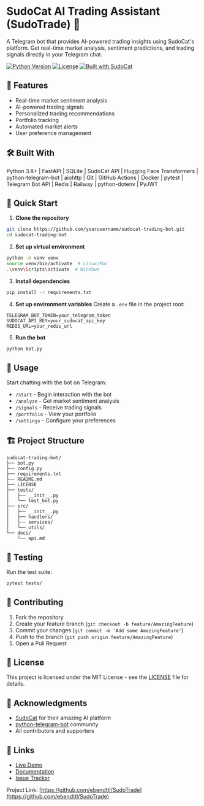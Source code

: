 # SudoCat AI Trading Assistant (SudoTrade) 🤖

A Telegram bot that provides AI-powered trading insights using SudoCat's platform. Get real-time market analysis, sentiment predictions, and trading signals directly in your Telegram chat.

[![Python Version](https://img.shields.io/badge/python-3.8+-blue.svg)](https://www.python.org/downloads/)
[![License](https://img.shields.io/badge/license-MIT-green.svg)](LICENSE)
[![Built with SudoCat](https://img.shields.io/badge/Built%20with-SudoCat-purple.svg)](https://sudocat.ai)

## 🌟 Features

- Real-time market sentiment analysis
- AI-powered trading signals
- Personalized trading recommendations
- Portfolio tracking
- Automated market alerts
- User preference management

## 🛠️ Built With

Python 3.8+ | FastAPI | SQLite | SudoCat API | Hugging Face Transformers | python-telegram-bot | aiohttp | Git | GitHub Actions | Docker | pytest | Telegram Bot API | Redis | Railway | python-dotenv | PyJWT

## 🚀 Quick Start

1. **Clone the repository**
```bash
git clone https://github.com/yourusername/sudocat-trading-bot.git
cd sudocat-trading-bot
```

2. **Set up virtual environment**
```bash
python -m venv venv
source venv/bin/activate  # Linux/Mac
.\venv\Scripts\activate  # Windows
```

3. **Install dependencies**
```bash
pip install -r requirements.txt
```

4. **Set up environment variables**
Create a `.env` file in the project root:
```env
TELEGRAM_BOT_TOKEN=your_telegram_token
SUDOCAT_API_KEY=your_sudocat_api_key
REDIS_URL=your_redis_url
```

5. **Run the bot**
```bash
python bot.py
```

## 📖 Usage

Start chatting with the bot on Telegram:

- `/start` - Begin interaction with the bot
- `/analyze` - Get market sentiment analysis
- `/signals` - Receive trading signals
- `/portfolio` - View your portfolio
- `/settings` - Configure your preferences

## 🏗️ Project Structure

```
sudocat-trading-bot/
├── bot.py
├── config.py
├── requirements.txt
├── README.md
├── LICENSE
├── tests/
│   ├── __init__.py
│   └── test_bot.py
├── src/
│   ├── __init__.py
│   ├── handlers/
│   ├── services/
│   └── utils/
└── docs/
    └── api.md
```

## 🧪 Testing

Run the test suite:
```bash
pytest tests/
```

## 🤝 Contributing

1. Fork the repository
2. Create your feature branch (`git checkout -b feature/AmazingFeature`)
3. Commit your changes (`git commit -m 'Add some AmazingFeature'`)
4. Push to the branch (`git push origin feature/AmazingFeature`)
5. Open a Pull Request

## 📝 License

This project is licensed under the MIT License - see the [LICENSE](LICENSE) file for details.

## 🙏 Acknowledgments

- [SudoCat](https://sudocat.ai) for their amazing AI platform
- [python-telegram-bot](https://python-telegram-bot.org/) community
- All contributors and supporters

## 🔗 Links

- [Live Demo](https://t.me/your_bot_username)
- [Documentation](docs/api.md)
- [Issue Tracker](https://github.com/yourusername/sudocat-trading-bot/issues)

Project Link: [https://github.com/ebendttl/SudoTrade](https://github.com/ebendttl/SudoTrade)

